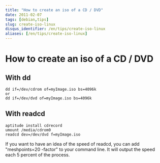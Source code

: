 ```yaml
---
title: "How to create an iso of a CD / DVD"
date: 2011-02-07
tags: [debian,tips]
slug: create-iso-linux
disqus_identifier: /en/tips/create-iso-linux
aliases: [/en/tips/create-iso-linux]
---
```

# How to create an iso of a CD / DVD

## With dd

```
dd if=/dev/cdrom of=myImage.iso bs=4096k
or
dd if=/dev/dvd of=myImage.iso bs=4096k
```

## With readcd

```
aptitude install cdrecord
umount /media/cdrom0
readcd dev=/dev/dvd f=myImage.iso
```

If you want to have an idea of the speed of readcd, you can add "meshpoints=20 -factor" to your command line. It will output the speed each 5 percent of the process.





